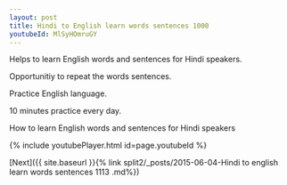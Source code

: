 ```yaml
---
layout: post
title: Hindi to English learn words sentences 1000 
youtubeId: MlSyHOmruGY
---
```

 
 
Helps to learn English words and sentences for Hindi speakers.

Opportunitiy to repeat the words sentences. 

Practice English language. 
 
10 minutes practice every day. 
 
How to learn English words and sentences for Hindi speakers 
 
{% include youtubePlayer.html id=page.youtubeId %}
 
 
[Next]({{ site.baseurl }}{% link  split2/_posts/2015-06-04-Hindi to english learn words sentences 1113 .md%})
 
